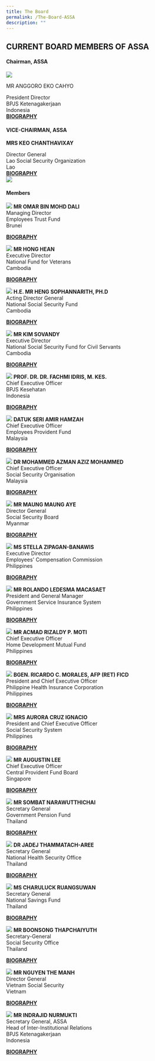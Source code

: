 ```yaml
---
title: The Board
permalink: /The-Board-ASSA
description: ""
---
```

## CURRENT BOARD MEMBERS OF ASSA


#### Chairman, ASSA
<div class="row">
	<div class="col is-4">
		<img src="/images/Board/ANGGORO%20EKO%20CAHYO.jpg" />
	</div>
	<div class="col is-8 has-text-centered">
		<p class="title is-4">MR ANGGORO EKO CAHYO</p>
						President Director <br/>
						BPJS Ketenagakerjaan<br/>
						Indonesia <br/>
		<a href="/files/Biography/Anggoro%20Eko%20Cahyo.pdf" target="_blank">
			<strong>BIOGRAPHY</strong>
		</a>
	</div>
</div>

#### VICE-CHAIRMAN, ASSA

<div class="row">
	<div class="col is-8 has-text-centered">
		<p class="title is-4"><strong>MRS KEO CHANTHAVIXAY</strong> </p>
						Director General <br/>
Lao Social Security Organization <br/>
Lao <br />
		<a href="/files/Biography/Keo Chanthavixay.pdf" target="_blank">
			<strong>BIOGRAPHY</strong>
		</a>
	</div>
	<div class="col is-4">
		<img src="/images/Board/KEO CHANTHAVIXAY.jpg" />
	</div>
</div>

#### Members 
<div class="row has-text-centered">
	<div class="col is-4">
				<p>
					<img src="/images/Board/MR OMAR BIN MOHD DALI.jpg" />
					<strong>MR OMAR BIN MOHD DALI</strong> <br/>
Managing Director <br/>
Employees Trust Fund<br/>
Brunei</p>
		<a href="/files/Biography/MR OMAR BIN MOHD DALI.pdf" target="_blank">
			<strong>BIOGRAPHY</strong>
		</a>
	</div>
	<div class="col is-4">
				<p>
					<img src="/images/Board/MR HONG HEAN.jpg" />
					<strong>MR HONG HEAN</strong> <br/>
Executive Director <br/>
National Fund for Veterans<br/>
Cambodia</p>
		<a href="/files/Biography/MR HONG HEAN.pdf" target="_blank">
			<strong>BIOGRAPHY</strong>
		</a>
	</div>
	<div class="col is-4">
						<p>
					<img src="/images/Board/HENG SOPHANNARITH.jpg" />
					<strong>H.E. MR HENG SOPHANNARITH, PH.D</strong> <br/>
Acting Director General <br/>
National Social Security Fund <br/>
Cambodia</p>
		<a href="/files/Biography/HENG SOPHANNARITH.pdf" target="_blank">
			<strong>BIOGRAPHY</strong>
		</a>
	</div>
</div>

<div class="row has-text-centered">
	<div class="col is-4">
				<p>
					<img src="/images/Board/KIM SOVANDY.jpg" />
					<strong>MR KIM SOVANDY</strong> <br/>
Executive Director <br/>
National Social Security Fund for Civil Servants<br/>
Cambodia</p>
		<a href="/files/Biography/KIM SOVANDY.pdf" target="_blank">
			<strong>BIOGRAPHY</strong>
		</a>
	</div>
	<div class="col is-4">
				<p>
					<img src="/images/Board/FACHMI IDRIS.jpg" />
					<strong>PROF. DR. DR. FACHMI IDRIS, M. KES.</strong> <br/>
Chief Executive Officer <br/>
BPJS Kesehatan<br/>
Indonesia</p>
		<a href="/files/Biography/FACHMI IDRIS.pdf" target="_blank">
			<strong>BIOGRAPHY</strong>
		</a>
	</div>
	<div class="col is-4">
						<p>
					<img src="/images/Board/AMIR HAMZAH.jpg" />
					<strong>DATUK SERI AMIR HAMZAH</strong> <br/>
Chief Executive Officer <br/>
Employees Provident Fund <br/>
Malaysia</p>
		<a href="/files/Biography/AMIR HAMZAH.pdf" target="_blank">
			<strong>BIOGRAPHY</strong>
		</a>
	</div>
</div>

<div class="row has-text-centered">
	<div class="col is-4">
				<p>
					<img src="/images/Board/AZMAN AZIZ.jpg" />
					<strong>DR MOHAMMED AZMAN AZIZ MOHAMMED</strong> <br/>
Chief Executive Officer <br/>
Social Security Organisation<br/>
Malaysia </p>
		<a href="/files/Biography/AZMAN AZIZ.pdf" target="_blank">
			<strong>BIOGRAPHY</strong>
		</a>
	</div>
	<div class="col is-4">
				<p>
					<img src="/images/Board/MAUNG MAUNG AYE.jpg" />
					<strong>MR MAUNG MAUNG AYE</strong> <br/>
Director General <br/>
Social Security Board <br/>
					Myanmar </p>
		<a href="/files/Biography/MAUNG MAUNG AYE.pdf" target="_blank">
			<strong>BIOGRAPHY</strong>
		</a>
	</div>
	<div class="col is-4">
						<p>
					<img src="/images/Board/STELLA ZIPAGAN-BANAWIS.jpg" />
					<strong>MS STELLA ZIPAGAN-BANAWIS</strong> <br/>
Executive Director <br/>
Employees' Compensation Commission <br/>
Philippines</p>
		<a href="/files/Biography/STELLA ZIPAGAN-BANAWIS.pdf" target="_blank">
			<strong>BIOGRAPHY</strong>
		</a>
	</div>
</div>


<div class="row has-text-centered">
	<div class="col is-4">
				<p>
					<img src="/images/Board/ROLANDO LEDESMA MACASAET.jpg" />
					<strong>MR ROLANDO LEDESMA MACASAET</strong> <br/>
President and General Manager <br/>
Government Service Insurance System <br/>
Philippines </p>
		<a href="/files/Biography/ROLANDO LEDESMA MACASAET.pdf" target="_blank">
			<strong>BIOGRAPHY</strong>
		</a>
	</div>
	<div class="col is-4">
				<p>
					<img src="/images/Board/ACMAD RIZALDY.jpg" />
					<strong>MR ACMAD RIZALDY P. MOTI</strong> <br/>
Chief Executive Officer <br/>
Home Development Mutual Fund <br/>
Philippines </p>
		<a href="/files/Biography/ACMAD RIZALDY.pdf" target="_blank">
			<strong>BIOGRAPHY</strong>
		</a>
	</div>
	<div class="col is-4">
						<p>
					<img src="/images/Board/RICARDO C MORALES.jpg" />
					<strong>BGEN. RICARDO C. MORALES, AFP (RET) FICD</strong> <br/>
President and Chief Executive Officer <br/>
Philippine Health Insurance Corporation <br/>
Philippines</p>
		<a href="/files/Biography/RICARDO C MORALES.pdf" target="_blank">
			<strong>BIOGRAPHY</strong>
		</a>
	</div>
</div>


<div class="row has-text-centered">
	<div class="col is-4">
				<p>
					<img src="/images/Board/AURORA CRUZ IGNACIO.jpg" />
					<strong>MRS AURORA CRUZ IGNACIO
</strong> <br/>
President and Chief Executive Officer<br/>
Social Security System<br/>
Philippines
 </p>
		<a href="/files/Biography/AURORA CRUZ IGNACIO.pdf" target="_blank">
			<strong>BIOGRAPHY</strong>
		</a>
	</div>
	<div class="col is-4">
				<p>
					<img src="/images/Board/AUGUSTIN LEE.jpg" />
					<strong>MR AUGUSTIN LEE</strong> <br/>
Chief Executive Officer <br/>
Central Provident Fund Board <br/>
Singapore </p>
		<a href="/files/Biography/AUGUSTIN LEE.pdf" target="_blank">
			<strong>BIOGRAPHY</strong>
		</a>
	</div>
	<div class="col is-4">
						<p>
					<img src="/images/Board/SOMBAT NARAWUTTHICHAI.jpg" />
					<strong>MR SOMBAT NARAWUTTHICHAI</strong> <br/>
Secretary General <br/>
Government Pension Fund <br/>
Thailand</p>
		<a href="/files/Biography/SOMBAT NARAWUTTHICHAI.pdf" target="_blank">
			<strong>BIOGRAPHY</strong>
		</a>
	</div>
</div>


<div class="row has-text-centered">
	<div class="col is-4">
				<p>
					<img src="/images/Board/JADEJ THAMMATACH-AREE.jpg" />
					<strong>DR JADEJ THAMMATACH-AREE
</strong> <br/>
Secretary General<br/>
National Health Security Office<br/>
Thailand
 </p>
		<a href="/files/Biography/JADEJ THAMMATACH-AREE.pdf" target="_blank">
			<strong>BIOGRAPHY</strong>
		</a>
	</div>
	<div class="col is-4">
				<p>
					<img src="/images/Board/CHARULUCK RUANGSUWAN.jpg" />
					<strong>MS CHARULUCK RUANGSUWAN</strong> <br/>
Secretary General <br/>
National Savings Fund <br/>
Thailand </p>
		<a href="/files/Biography/CHARULUCK RUANGSUWAN.pdf" target="_blank">
			<strong>BIOGRAPHY</strong>
		</a>
	</div>
	<div class="col is-4">
						<p>
					<img src="/images/Board/BOONSONG THAPCHAIYUTH.jpg" />
					<strong>MR BOONSONG THAPCHAIYUTH</strong> <br/>
Secretary-General<br/>
Social Security Office<br/>
Thailand</p>
		<a href="/files/Biography/BOONSONG THAPCHAIYUTH.pdf" target="_blank">
			<strong>BIOGRAPHY</strong>
		</a>
	</div>
</div>

<div class="row has-text-centered">
	<div class="col is-4">
				<p>
					<img src="/images/Board/NGUYEN THE MANH.jpg" />
					<strong>MR NGUYEN THE MANH
</strong> <br/>
Director General<br/>
Vietnam Social Security<br/>
Vietnam
 </p>
		<a href="/files/Biography/NGUYEN THE MANH.pdf" target="_blank">
			<strong>BIOGRAPHY</strong>
		</a>
	</div>
	<div class="col is-4">
				<p>
					<img src="/images/Board/INDRAJID NURMUKTI.jpg" />
					<strong>MR INDRAJID NURMUKTI</strong> <br/>
Secretary General, ASSA<br/>
Head of Inter-Institutional Relations <br/>
BPJS Ketenagakerjaan <br/>
Indonesia </p>
		<a href="/files/Biography/INDRAJID NURMUKTI.pdf" target="_blank">
			<strong>BIOGRAPHY</strong>
		</a>
	</div>

</div>